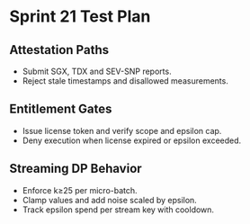 # Sprint 21 Test Plan

## Attestation Paths
- Submit SGX, TDX and SEV-SNP reports.
- Reject stale timestamps and disallowed measurements.

## Entitlement Gates
- Issue license token and verify scope and epsilon cap.
- Deny execution when license expired or epsilon exceeded.

## Streaming DP Behavior
- Enforce k≥25 per micro-batch.
- Clamp values and add noise scaled by epsilon.
- Track epsilon spend per stream key with cooldown.

